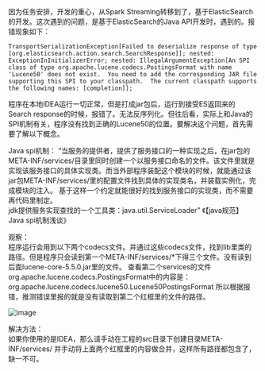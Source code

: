 因为任务安排，开发的重心，从Spark Streaming转移到了，基于ElasticSearch的开发。这次遇到的问题，是基于ElasticSearch的Java API开发时，遇到的。报错现象如下：  

`TransportSerializationException[Failed to deserialize response of type [org.elasticsearch.action.search.SearchResponse]]; nested: ExceptionInInitializerError; nested: IllegalArgumentException[An SPI class of type org.apache.lucene.codecs.PostingsFormat with name 'Lucene50' does not exist.  You need to add the corresponding JAR file supporting this SPI to your classpath.  The current classpath supports the following names: [completion]];`  

程序在本地IDEA运行一切正常，但是打成jar包后，运行到接受ES返回来的Search response的时候，报错了。无法反序列化。但往后看，实际上和Java的SPI机制有关，程序没有找到正确的Lucene50的位置。要解决这个问题，首先需要了解以下概念。  

Java spi机制：
     “当服务的提供者，提供了服务接口的一种实现之后，在jar包的META-INF/services/目录里同时创建一个以服务接口命名的文件。该文件里就是实现该服务接口的具体实现类。而当外部程序装配这个模块的时候，就能通过该jar包META-INF/services/里的配置文件找到具体的实现类名，并装载实例化，完成模块的注入。 基于这样一个约定就能很好的找到服务接口的实现类，而不需要再代码里制定。  
     jdk提供服务实现查找的一个工具类：java.util.ServiceLoader” 《【java规范】Java spi机制浅谈》  

观察：  
 程序运行会用到以下两个codecs文件。并通过这些codecs文件，找到lib里类的路径。但是程序只会读到第一个META-INF/services/*下得三个文件。没有读到后面lucene-core-5.5.0.jar里的文件。
 查看第二个services的文件 org.apache.lucene.codecs.PostingsFormat中的内容是：
  org.apache.lucene.codecs.lucene50.Lucene50PostingsFormat
 所以根据报错，推测错误里报的就是没有读取到第二个红框里的文件的路径。  
 
 ![image](https://github.com/rorovic/LeetCode-Solution-for-rorovic/tree/master/blob/master/blog-001.png)

解决方法：  
     如果你使用的是IDEA，那么请手动在工程的src目录下创建目录META-INF/services/ 并手动将上面两个红框里的内容做合并，这样所有路径都包含了，缺一不可。  


